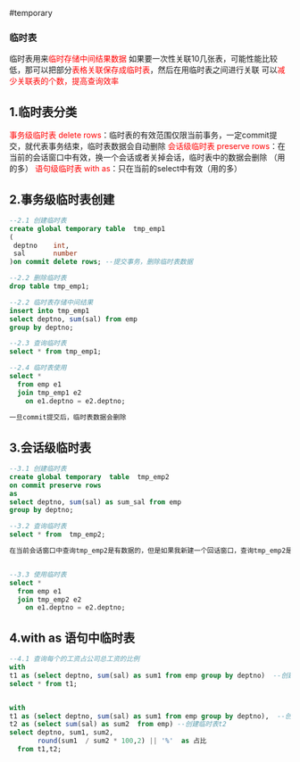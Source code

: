 #temporary
### 临时表
临时表用来<font color="#ff0000">临时存储中间结果数据</font>
如果要一次性关联10几张表，可能性能比较低，那可以把部分<font color="#ff0000">表格关联保存成临时表</font>，然后在用临时表之间进行关联
可以<font color="#ff0000">减少关联表的个数，提高查询效率</font>

## 1.临时表分类
<font color="#ff0000">事务级临时表 delete rows</font>：临时表的有效范围仅限当前事务，一定commit提交，就代表事务结束，临时表数据会自动删除
<font color="#ff0000">会话级临时表 preserve rows</font>：在当前的会话窗口中有效，换一个会话或者关掉会话，临时表中的数据会删除 （用的多）
<font color="#ff0000">语句级临时表 with as</font>：只在当前的select中有效（用的多）

## 2.事务级临时表创建
```sql
--2.1 创建临时表
create global temporary table  tmp_emp1
(
 deptno    int,
 sal       number
)on commit delete rows; --提交事务，删除临时表数据

--2.2 删除临时表
drop table tmp_emp1;

--2.2 临时表存储中间结果
insert into tmp_emp1
select deptno, sum(sal) from emp
group by deptno;

--2.3 查询临时表
select * from tmp_emp1;

--2.4 临时表使用
select * 
  from emp e1
  join tmp_emp1 e2
    on e1.deptno = e2.deptno;
    
一旦commit提交后，临时表数据会删除
```



    
## 3.会话级临时表
```sql
--3.1 创建临时表
create global temporary  table  tmp_emp2
on commit preserve rows
as
select deptno, sum(sal) as sum_sal from emp
group by deptno;

--3.2 查询临时表
select * from  tmp_emp2;

在当前会话窗口中查询tmp_emp2是有数据的，但是如果我新建一个回话窗口，查询tmp_emp2是没有数据的


--3.3 使用临时表 
select * 
  from emp e1
  join tmp_emp2 e2
    on e1.deptno = e2.deptno;
```



## 4.with as  语句中临时表
```sql
--4.1 查询每个的工资占公司总工资的比例
with 
t1 as (select deptno, sum(sal) as sum1 from emp group by deptno)  --创建临时表t1
select * from t1;


with 
t1 as (select deptno, sum(sal) as sum1 from emp group by deptno),  --创建临时表t1
t2 as (select sum(sal) as sum2  from emp) --创建临时表t2
select deptno, sum1, sum2,
       round(sum1  / sum2 * 100,2) || '%'  as 占比
  from t1,t2;
```